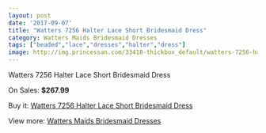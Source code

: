 ```yaml
---
layout: post
date: '2017-09-07'
title: "Watters 7256 Halter Lace Short Bridesmaid Dress"
category: Watters Maids Bridesmaid Dresses
tags: ["beaded","lace","dresses","halter","dress"]
image: http://img.princessan.com/33418-thickbox_default/watters-7256-halter-lace-short-bridesmaid-dress.jpg
---
```

Watters 7256 Halter Lace Short Bridesmaid Dress

On Sales: **$267.99**
<a href="https://www.princessan.com/en/15530-watters-7256-halter-lace-short-bridesmaid-dress.html"><amp-img layout="responsive" width="600" height="600" src="//img.princessan.com/33418-thickbox_default/watters-7256-halter-lace-short-bridesmaid-dress.jpg" alt="Watters 7256 Halter Lace Short Bridesmaid Dress 0" /></a>
<a href="https://www.princessan.com/en/15530-watters-7256-halter-lace-short-bridesmaid-dress.html"><amp-img layout="responsive" width="600" height="600" src="//img.princessan.com/33419-thickbox_default/watters-7256-halter-lace-short-bridesmaid-dress.jpg" alt="Watters 7256 Halter Lace Short Bridesmaid Dress 1" /></a>

Buy it: [Watters 7256 Halter Lace Short Bridesmaid Dress](https://www.princessan.com/en/15530-watters-7256-halter-lace-short-bridesmaid-dress.html "Watters 7256 Halter Lace Short Bridesmaid Dress")

View more: [Watters Maids Bridesmaid Dresses](https://www.princessan.com/en/114- "Watters Maids Bridesmaid Dresses")